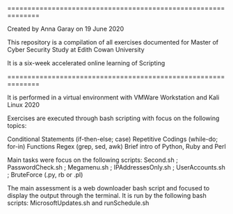 ==============================================================

Created by Anna Garay on 19 June 2020

This repository is a compilation of all exercises documented for Master of Cyber Security Study at Edith Cowan University

It is a six-week accelerated online learning of Scripting

==============================================================

It is performed in a virtual environment with VMWare Workstation and Kali Linux 2020

Exercises are executed through bash scripting with focus on the following topics:

Conditional Statements (if-then-else; case) Repetitive Codings (while-do; for-in) Functions Regex (grep, sed, awk) Brief intro of Python, Ruby and Perl

Main tasks were focus on the following scripts: 
Second.sh ; PasswordCheck.sh ; Megamenu.sh ; IPAddressesOnly.sh ; UserAccounts.sh ; BruteForce (.py, rb or .pl)

The main assessment is a web downloader bash script and focused to display the output through the terminal. 
It is run by the following bash scripts:  MicrosoftUpdates.sh and runSchedule.sh
